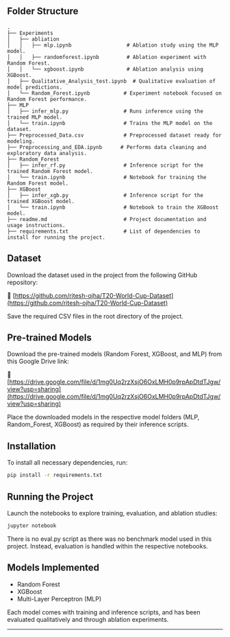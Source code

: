 ## Folder Structure

```
.
├── Experiments
│   ├── abliation
│   │   ├── mlp.ipynb                  # Ablation study using the MLP model.
│   │   ├── randomforest.ipynb         # Ablation experiment with Random Forest.
│   │   └── xgboost.ipynb              # Ablation analysis using XGBoost.
│   ├── Qualitative_Analysis_test.ipynb  # Qualitative evaluation of model predictions.
│   └── Random_Forest.ipynb           # Experiment notebook focused on Random Forest performance.
├── MLP
│   ├── infer_mlp.py                  # Runs inference using the trained MLP model.
│   └── train.ipynb                   # Trains the MLP model on the dataset.
├── Preprocessed_Data.csv             # Preprocessed dataset ready for modeling.
├── Preprocessing_and_EDA.ipynb      # Performs data cleaning and exploratory data analysis.
├── Random_Forest
│   ├── infer_rf.py                   # Inference script for the trained Random Forest model.
│   └── train.ipynb                   # Notebook for training the Random Forest model.
├── XGBoost
│   ├── infer_xgb.py                  # Inference script for the trained XGBoost model.
│   └── train.ipynb                   # Notebook to train the XGBoost model.
├── readme.md                         # Project documentation and usage instructions.
├── requirements.txt                  # List of dependencies to install for running the project.
```

## Dataset

Download the dataset used in the project from the following GitHub repository:

🔗 [https://github.com/ritesh-ojha/T20-World-Cup-Dataset](https://github.com/ritesh-ojha/T20-World-Cup-Dataset)

Save the required CSV files in the root directory of the project.

## Pre-trained Models

Download the pre-trained models (Random Forest, XGBoost, and MLP) from this Google Drive link:

🔗 [https://drive.google.com/file/d/1mg0Uq2rzXsjO6OxLMH0p9rpApDtdTJgw/view?usp=sharing](https://drive.google.com/file/d/1mg0Uq2rzXsjO6OxLMH0p9rpApDtdTJgw/view?usp=sharing)

Place the downloaded models in the respective model folders (MLP, Random\_Forest, XGBoost) as required by their inference scripts.

## Installation

To install all necessary dependencies, run:

```bash
pip install -r requirements.txt
```

## Running the Project

Launch the notebooks to explore training, evaluation, and ablation studies:

```bash
jupyter notebook
```

There is no eval.py script as there was no benchmark model used in this project. Instead, evaluation is handled within the respective notebooks.

## Models Implemented

* Random Forest
* XGBoost
* Multi-Layer Perceptron (MLP)

Each model comes with training and inference scripts, and has been evaluated qualitatively and through ablation experiments.

---